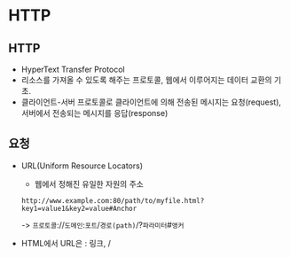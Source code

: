 # HTTP 

## HTTP

- HyperText Transfer Protocol
- 리소스를 가져올 수 있도록 해주는 프로토콜, 웹에서 이루어지는 데이터 교환의 기초.
- 클라이언트-서버 프로토콜로 클라이언트에 의해 전송된 메시지는 요청(request), 서버에서 전송되는 메시지를 응답(response)



## 요청

- URL(Uniform Resource Locators)
  - 웹에서 정해진 유일한 자원의 주소

  `http://www.example.com:80/path/to/myfile.html?key1=value1&key2=value#Anchor`

  -> `프로토콜`://`도메인`:`포트`/`경로(path)`/?`파라미터`#`앵커`

- HTML에서 URL은 <a> : 링크, <link>/<script> : 문서의 연결, <img>/<video>/<audio> : 미디어, <iframe> 등에 사용된다.



## HTTP 요청 메시지

![image-20200407094000698](C:\Users\lenovo\AppData\Roaming\Typora\typora-user-images\image-20200407094000698.png)



## HTTP 메서드

- 주어진 리소스에 수행하길 원하는 행동으로 HTTP verb라고 부르기도 한다.
- `GET` : 특정 리소스의 표시
  - <a> 태그 <form> 및 브라우저에서 주소창을 보내는 요청 등
  - url을 활용(쿼리스트링)하여 데이터를 전송함 따라서, 크기 제안 및 보안 이슈가 있음
  - 서버로부터 정보를 조회하기 위한 http 메서드
  - 데이터 크기에 제한이 있다.
- `POST`: 특정 리소스에 제출(서버의 상태 변화).
  - 보통 HTML Form을 통해 서버에 전송하며, 서버의 변경사항을 만듦.
  - HTTP 요청 메시지의 body에 데이터를 전송함. 따라서 길이의 제한 없이 데이터 전송 가능
  - 서버에서 리소스를 생성, 수정, 삭제 등 변경하기 위한 http 메서드
  - url에 안보인다고해서 안전하다고 생각될 수 있지만, 개발자도구나 다른 개발 툴을 이용하면 확인이 가능. 반드시 민감한 정보에 경우 암호화해서 전송해야 함.
  - 게시판 글 작성, 사용자 추가, 회원가입



## HTTP 응답 메시지

![image-20200407094459166](C:\Users\lenovo\AppData\Roaming\Typora\typora-user-images\image-20200407094459166.png)



## HTTP 상태코드

![image-20200407094548317](C:\Users\lenovo\AppData\Roaming\Typora\typora-user-images\image-20200407094548317.png)



# 

---------

### index 목록 최신순 

- views.py

  ```python
  def index(request):
      articles = Article.objects.order_by('-pk')
      context = {
          'articles': articles,
      }
      return render(request, 'articles/index.html', context)
  ```



### 새로운 form 방식

- urls.py

  ```python
  from django.urls import path
  from . import views
  
  app_name = 'articles'
  
  urlpatterns = [  
    path('new/', views.new, name='new'),
  ]
  ```

- forms.py 

  ```python
  from django import forms
  
  class ArticleForm(forms.Form):
      title = forms.CharField(max_length=30)
      content = forms.CharField(widget=forms.Textarea)
      ##### 근데 이거 models.py와 너무 중복이다 그래서 연동해줄래~
      
  from django import forms
  from .models import Article # 모델에서 클래스 들고옴
  
  class ArticleForm(forms.ModelForm): # 모델의 폼
      class Meta:
          model = Article
          fields = ['title', 'content'] # 모델에서 필드 들고옴
  ```

- views.py

  ```python
  from django.shortcuts import render, redirect
  from .models import Article
  from .forms import ArticleForm
  
  def new(request):
      form = ArticleForm()
      context = {
          'form': form
      }
      return render(request, 'articles/new.html', context)
  ```

- new.html

  ```html
  {% extends 'base.html' %}
  
  {% block content %}
  <h1>NEW</h1>
  <hr>
  <form action="" method="post">
      {% csrf_token %}
      {{ form.as_p }}
      <input type="submit" value="전송">
  </form>
  <a href="{% url 'articles:index' %}">BACK</a>
  {% endblock %}
  ```



### 마지막에 한 NEW + CREATE 하는방식

- views.py

  ```python
  from django.shortcuts import render, redirect
  from .models import Article
  from .forms import ArticleForm
  
  def new(request):
      if request.method == 'POST':
          # POST /articles/new/ => (구) create 함수
          form = ArticleForm(request.POST)
          if form.is_valid():
              article = form.save()
              return redirect('articles:index')
  
      else:
          # GET /articles/new/
          form = ArticleForm()
      # 공용 context
      context = {
          'form': form
      }
      return render(request, 'articles/new.html', context)
  ```

  - 흐름 :  처음에 GET 으로 article/new/를 연다(?) -> else문이 실행 -> POST 로 form을 받아온다 -> if문 실행 -> 값이 유효하면 if 문 안의 if 문이 실행된다 -> 저장하고, redirect가 이루어진다



## ModelForm 장점

- input 태그에 대한 httml 옵션들을 자동으로 설정해준다.
- 데이터에 대한 유효성 검사를 실시할 수 있다.
- 입력된 값이 유효하지 않은 경우 에러페이지를 띄우는게 아니라 에러 메세지가 포함된 form을 출력해준다.





